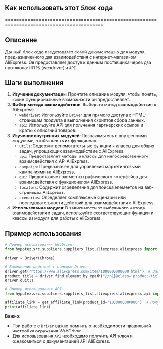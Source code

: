 ## Как использовать этот блок кода
=========================================================================================

Описание
-------------------------
Данный блок кода представляет собой документацию для модуля, предназначенного для взаимодействия с интернет-магазином AliExpress. Он предоставляет доступ к данным поставщика через два протокола: `HTTPS` (webdriver) и `API`. 

Шаги выполнения
-------------------------
1. **Изучение документации**: Прочтите описание модуля, чтобы понять, какие функциональные возможности он предоставляет.
2. **Выбор метода взаимодействия**: Выберите метод взаимодействия с AliExpress:
    - `webdriver`: Используйте `Driver` для прямого доступа к HTML-страницам продукта и выполнения скриптов сбора данных.
    - `api`: Используйте API для получения партнерских ссылок и кратких описаний товаров.
3. **Изучение внутренних модулей**: Познакомьтесь с внутренними модулями, чтобы понять их функционал:
    - `utils`:  Содержит вспомогательные функции и классы для общих задач, упрощающих взаимодействие с AliExpress.
    - `api`:  Предоставляет методы и классы для непосредственного взаимодействия с API AliExpress.
    - `campaign`:  Предназначен для управления маркетинговыми кампаниями на AliExpress.
    - `gui`:  Предоставляет элементы графического интерфейса для взаимодействия с функционалом AliExpress.
    - `locators`:  Содержит определения для поиска элементов на веб-страницах AliExpress.
    - `scenarios`:  Определяет комплексные сценарии или последовательности действий для взаимодействия с AliExpress. 
4. **Использование модуля**:  В зависимости от выбранного метода взаимодействия и задач, используйте соответствующие функции и классы из модуля для работы с AliExpress.

Пример использования
-------------------------

```python
# Пример использования WebDriver
from hypotez.src.suppliers.suppliers_list.aliexpress.aliexpress import Driver, Chrome

driver = Driver(Chrome)

# Выполнение действий с помощью Driver
driver.get("https://www.aliexpress.com/item/1000000000000.html")  # Загрузка страницы продукта
product_title = driver.find_element_by_xpath("//h1[@class='product-title']").text  # Извлечение названия продукта
driver.quit()

# Пример использования API
from hypotez.src.suppliers.suppliers_list.aliexpress.aliexpress.api import get_affiliate_link

affiliate_link = get_affiliate_link(product_id='1000000000000')  # Получение партнерской ссылки
print(affiliate_link)
```

**Важно**: 
- При работе с `Driver` важно помнить о необходимости правильной настройки окружения WebDriver.
- Для использования `API` необходимо получить API-ключ и ознакомиться с документацией API AliExpress.